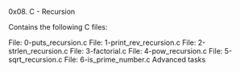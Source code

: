  0x08. C - Recursion

Contains the following C files:

File: 0-puts_recursion.c
File: 1-print_rev_recursion.c
File: 2-strlen_recursion.c
File: 3-factorial.c
File: 4-pow_recursion.c
File: 5-sqrt_recursion.c
File: 6-is_prime_number.c
Advanced tasks
